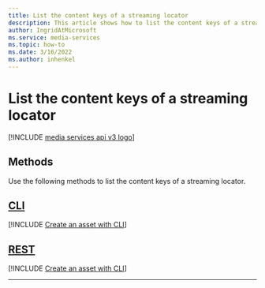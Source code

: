 ```yaml
---
title: List the content keys of a streaming locator
description: This article shows how to list the content keys of a streaming locator.
author: IngridAtMicrosoft
ms.service: media-services
ms.topic: how-to
ms.date: 3/16/2022
ms.author: inhenkel
---
```


# List the content keys of a streaming locator

[!INCLUDE [media services api v3 logo](./includes/v3-hr.md)]

## Methods

Use the following methods to list the content keys of a streaming locator.

## [CLI](#tab/cli/)

[!INCLUDE [Create an asset with CLI](./includes/task-list-content-keys-streaming-locator-cli.md)]

## [REST](#tab/rest/)

[!INCLUDE [Create an asset with CLI](./includes/task-list-content-keys-streaming-locator-rest.md)]

---
